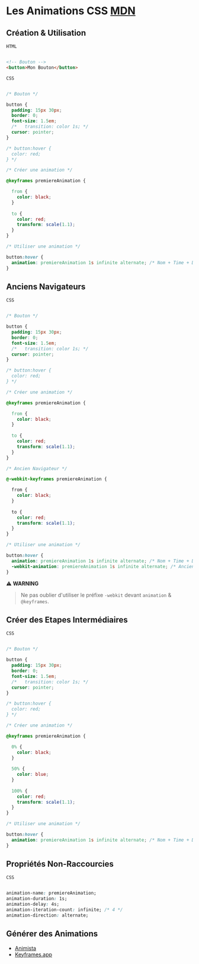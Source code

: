 # Les Animations CSS [MDN](https://developer.mozilla.org/fr/docs/Web/CSS/CSS_Animations/Using_CSS_animations)

## Création & Utilisation

`HTML`

```html

<!-- Bouton -->
<button>Mon Bouton</button>

```

`CSS`

```css

/* Bouton */

button {
  padding: 15px 30px;
  border: 0;
  font-size: 1.5em;
  /*   transition: color 1s; */
  cursor: pointer;
}

/* button:hover {
  color: red;
} */

/* Créer une animation */

@keyframes premiereAnimation {

  from {
    color: black;
  }  
  
  to {
    color: red;
    transform: scale(1.1);
  }
}

/* Utiliser une animation */

button:hover {
  animation: premiereAnimation 1s infinite alternate; /* Nom + Time + Durée Cycle + Sens Cycle */
}

```

## Anciens Navigateurs

`CSS`

```css

/* Bouton */

button {
  padding: 15px 30px;
  border: 0;
  font-size: 1.5em;
  /*   transition: color 1s; */
  cursor: pointer;
}

/* button:hover {
  color: red;
} */

/* Créer une animation */

@keyframes premiereAnimation {

  from {
    color: black;
  }  
  
  to {
    color: red;
    transform: scale(1.1);
  }
}

/* Ancien Navigateur */

@-webkit-keyframes premiereAnimation {

  from {
    color: black;
  }  
  
  to {
    color: red;
    transform: scale(1.1);
  }
}

/* Utiliser une animation */

button:hover {
  animation: premiereAnimation 1s infinite alternate; /* Nom + Time + Durée Cycle + Sens Cycle */
  -webkit-animation: premiereAnimation 1s infinite alternate; /* Ancien Navigateur */
}

```

⚠️ **WARNING**
> Ne pas oublier d'utiliser le préfixe `-webkit` devant `animation` & `@keyframes`.

## Créer des Etapes Intermédiaires

`CSS`

```css

/* Bouton */

button {
  padding: 15px 30px;
  border: 0;
  font-size: 1.5em;
  /*   transition: color 1s; */
  cursor: pointer;
}

/* button:hover {
  color: red;
} */

/* Créer une animation */

@keyframes premiereAnimation {

  0% {
    color: black;
  }
  
  50% {
    color: blue;
  }
  
  100% {
    color: red;
    transform: scale(1.1);
  }
}

/* Utiliser une animation */

button:hover {
  animation: premiereAnimation 1s infinite alternate; /* Nom + Time + Durée Cycle + Sens Cycle */
}

```

## Propriétés Non-Raccourcies

`CSS`

```css

animation-name: premiereAnimation;
animation-duration: 1s;
animation-delay: 4s;
animation-iteration-count: infinite; /* 4 */
animation-direction: alternate;

```

## Générer des Animations

- [Animista](https://animista.net/)
- [Keyframes.app](https://keyframes.app/)

